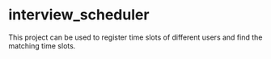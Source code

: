 # interview_scheduler
This project can be used to register time slots of different users and find the matching time slots.
